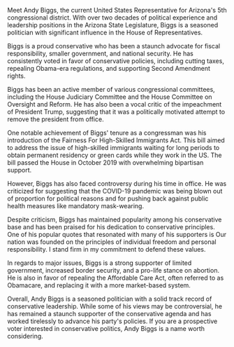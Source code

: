 Meet Andy Biggs, the current United States Representative for Arizona's 5th congressional district. With over two decades of political experience and leadership positions in the Arizona State Legislature, Biggs is a seasoned politician with significant influence in the House of Representatives.

Biggs is a proud conservative who has been a staunch advocate for fiscal responsibility, smaller government, and national security. He has consistently voted in favor of conservative policies, including cutting taxes, repealing Obama-era regulations, and supporting Second Amendment rights.

Biggs has been an active member of various congressional committees, including the House Judiciary Committee and the House Committee on Oversight and Reform. He has also been a vocal critic of the impeachment of President Trump, suggesting that it was a politically motivated attempt to remove the president from office.

One notable achievement of Biggs' tenure as a congressman was his introduction of the Fairness For High-Skilled Immigrants Act. This bill aimed to address the issue of high-skilled immigrants waiting for long periods to obtain permanent residency or green cards while they work in the US. The bill passed the House in October 2019 with overwhelming bipartisan support.

However, Biggs has also faced controversy during his time in office. He was criticized for suggesting that the COVID-19 pandemic was being blown out of proportion for political reasons and for pushing back against public health measures like mandatory mask-wearing.

Despite criticism, Biggs has maintained popularity among his conservative base and has been praised for his dedication to conservative principles. One of his popular quotes that resonated with many of his supporters is Our nation was founded on the principles of individual freedom and personal responsibility. I stand firm in my commitment to defend these values.

In regards to major issues, Biggs is a strong supporter of limited government, increased border security, and a pro-life stance on abortion. He is also in favor of repealing the Affordable Care Act, often referred to as Obamacare, and replacing it with a more market-based system.

Overall, Andy Biggs is a seasoned politician with a solid track record of conservative leadership. While some of his views may be controversial, he has remained a staunch supporter of the conservative agenda and has worked tirelessly to advance his party's policies. If you are a prospective voter interested in conservative politics, Andy Biggs is a name worth considering.
